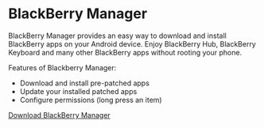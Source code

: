 # BlackBerry Manager
BlackBerry Manager provides an easy way to download and install BlackBerry apps on your Android device. Enjoy BlackBerry Hub, BlackBerry Keyboard and many other BlackBerry apps without rooting your phone.

Features of Blackberry Manager:
* Download and install pre-patched apps
* Update your installed patched apps
* Configure permissions (long press an item)
 
<a href="http://cobalt232.github.io/blackberrymanager/">Download BlackBerry Manager</a>

